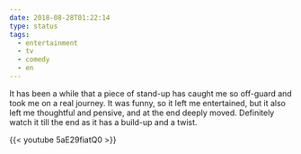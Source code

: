 ```yaml
---
date: 2018-08-28T01:22:14
type: status
tags:
  - entertainment
  - tv
  - comedy
  - en
---
```


It has been a while that a piece of stand-up has caught me so off-guard and took me on a real journey. It was funny, so it left me entertained, but it also left me thoughtful and pensive, and at the end deeply moved. Definitely watch it till the end as it has a build-up and a twist.

{{< youtube 5aE29fiatQ0 >}}
